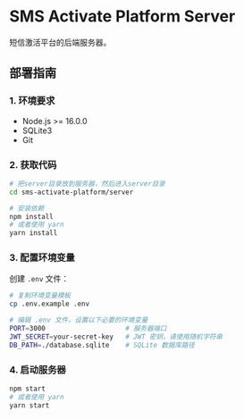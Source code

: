 # SMS Activate Platform Server

短信激活平台的后端服务器。

## 部署指南

### 1. 环境要求

- Node.js >= 16.0.0
- SQLite3
- Git

### 2. 获取代码

```bash
# 把server目录放到服务器，然后进入server目录
cd sms-activate-platform/server

# 安装依赖
npm install
# 或者使用 yarn
yarn install
```

### 3. 配置环境变量

创建 `.env` 文件：

```bash
# 复制环境变量模板
cp .env.example .env

# 编辑 .env 文件，设置以下必要的环境变量
PORT=3000                    # 服务器端口
JWT_SECRET=your-secret-key   # JWT 密钥，请使用随机字符串
DB_PATH=./database.sqlite    # SQLite 数据库路径
```

### 4. 启动服务器

```bash
npm start
# 或者使用 yarn
yarn start
```
